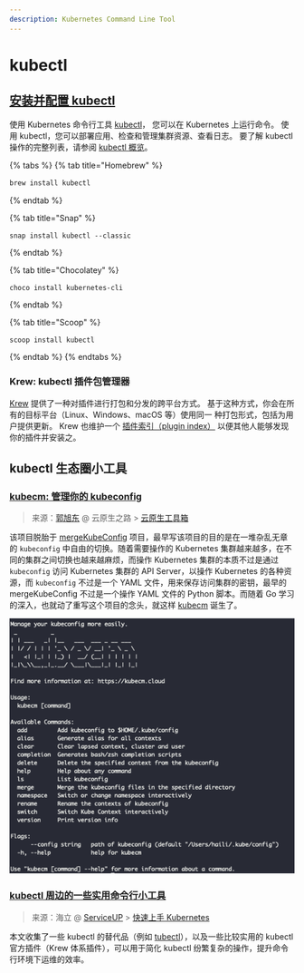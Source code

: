 ```yaml
---
description: Kubernetes Command Line Tool
---
```


# kubectl

## [安装并配置 kubectl](https://kubernetes.io/zh/docs/tasks/tools/install-kubectl/)

使用 Kubernetes 命令行工具 [kubectl](https://kubernetes.io/zh/docs/reference/kubectl/kubectl/)， 您可以在 Kubernetes 上运行命令。 使用 kubectl，您可以部署应用、检查和管理集群资源、查看日志。 要了解 kubectl 操作的完整列表，请参阅 [kubectl 概览](https://kubernetes.io/zh/docs/reference/kubectl/overview/)。

{% tabs %}
{% tab title="Homebrew" %}
```bash
brew install kubectl
```
{% endtab %}

{% tab title="Snap" %}
```
snap install kubectl --classic
```
{% endtab %}

{% tab title="Chocolatey" %}
```
choco install kubernetes-cli
```
{% endtab %}

{% tab title="Scoop" %}
```
scoop install kubectl
```
{% endtab %}
{% endtabs %}

### Krew: kubectl 插件包管理器

[Krew](https://krew.dev/) 提供了一种对插件进行打包和分发的跨平台方式。 基于这种方式，你会在所有的目标平台（Linux、Windows、macOS 等）使用同一 种打包形式，包括为用户提供更新。 Krew 也维护一个 [插件索引（plugin index）](https://krew.sigs.k8s.io/plugins/) 以便其他人能够发现你的插件并安装之。

## kubectl 生态圈小工具

### [kubecm: 管理你的 kubeconfig](https://mp.weixin.qq.com/s?__biz=MzI4MzcwMTA5Nw==&mid=2247483762&idx=1&sn=d03cacaa90db9cc12dc3a7c01928790c) <a id="activity-name"></a>

> 来源：[郭旭东](https://github.com/sunny0826) @ 云原生之路 &gt; [云原生工具箱](https://mp.weixin.qq.com/mp/appmsgalbum?__biz=MzI4MzcwMTA5Nw==&action=getalbum&album_id=1416096301506314242)

该项目脱胎于 [mergeKubeConfig](https://github.com/sunny0826/mergeKubeConfig) 项目，最早写该项目的目的是在一堆杂乱无章的 `kubeconfig` 中自由的切换。随着需要操作的 Kubernetes 集群越来越多，在不同的集群之间切换也越来越麻烦，而操作 Kubernetes 集群的本质不过是通过 `kubeconfig` 访问 Kubernetes 集群的 API Server，以操作 Kubernetes 的各种资源，而 `kubeconfig` 不过是一个 YAML 文件，用来保存访问集群的密钥，最早的 mergeKubeConfig 不过是一个操作 YAML 文件的 Python 脚本。而随着 Go 学习的深入，也就动了重写这个项目的念头，就这样 [kubecm](https://github.com/sunny0826/kubecm) 诞生了。

![kubecm - Manage your kubeconfig more easily](.gitbook/assets/image%20%2811%29.png)

### [kubectl 周边的一些实用命令行小工具](https://www.yuque.com/serviceup/k8s-hands-on/cli-tools)

> 来源：海立 @ [ServiceUP](https://www.yuque.com/serviceup) &gt; [快速上手 Kubernetes ](https://www.yuque.com/serviceup/k8s-hands-on)

本文收集了一些 kubectl 的替代品（例如 [tubectl](https://github.com/reconquest/tubekit)），以及一些比较实用的 kubectl 官方插件（Krew 体系插件），可以用于简化 kubectl 纷繁复杂的操作，提升命令行环境下运维的效率。

